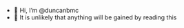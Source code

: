- 👋 Hi, I’m @duncanbmc
- 🐒 It is unlikely that anything will be gained by reading this
<!---
- 👀 I’m interested in ...
- 🌱 I’m currently learning ...
- 💞️ I’m looking to collaborate on ...
- 📫 How to reach me ...
- 😄 Pronouns: ...
- ⚡ Fun fact: ...


duncanbmc/duncanbmc is a ✨ special ✨ repository because its `README.md` (this file) appears on your GitHub profile.
You can click the Preview link to take a look at your changes.
--->
